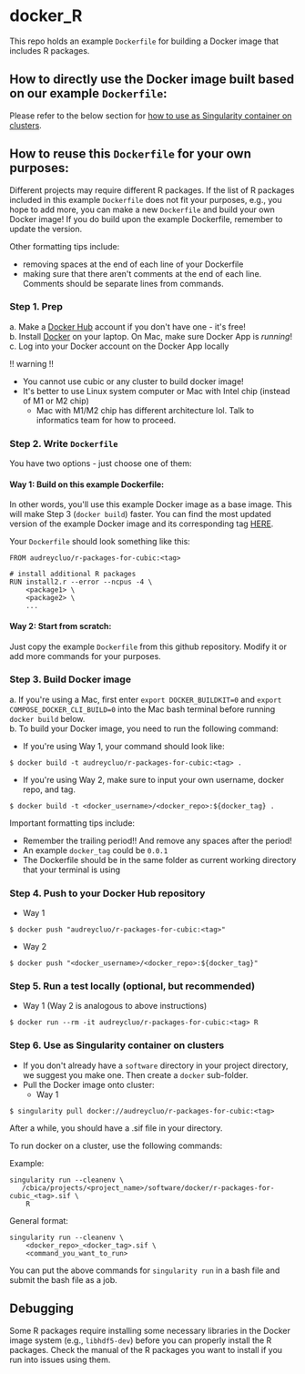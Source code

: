 # docker_R
This repo holds an example `Dockerfile` for building a Docker image that includes R packages.

## How to directly use the Docker image built based on our example `Dockerfile`:
Please refer to the below section for [how to use as Singularity container on clusters](#step-5.-use-as-singularity-container-on-clusters).

## How to reuse this `Dockerfile` for your own purposes:
Different projects may require different R packages. If the list of R packages included in this example `Dockerfile`
does not fit your purposes, e.g., you hope to add more, you can make a new `Dockerfile` and build your own Docker image!
If you do build upon the example Dockerfile, remember to update the version. 

Other formatting tips include:
* removing spaces at the end of each line of your Dockerfile
* making sure that there aren't comments at the end of each line. Comments should be separate lines from commands. 

### Step 1. Prep
a. Make a [Docker Hub](https://hub.docker.com/) account if you don't have one - it's free!  
b. Install [Docker](https://docs.docker.com/get-docker/) on your laptop. On Mac, make sure Docker App is *running*!  
c. Log into your Docker account on the Docker App locally 
    
!! warning !! 
* You cannot use cubic or any cluster to build docker image!
* It's better to use Linux system computer or Mac with Intel chip (instead of M1 or M2 chip)
  * Mac with M1/M2 chip has different architecture lol. Talk to informatics team for how to proceed.
  
### Step 2. Write `Dockerfile`
You have two options - just choose one of them:
#### Way 1: Build on this example Dockerfile:
In other words, you'll use this example Docker image as a base image. This will make Step 3 (`docker build`) faster. You can find the most updated version of the example Docker image and its corresponding tag [HERE](https://hub.docker.com/repository/docker/audreycluo/r-packages-for-cubic/general).  

Your `Dockerfile` should look something like this:

```
FROM audreycluo/r-packages-for-cubic:<tag>

# install additional R packages 
RUN install2.r --error --ncpus -4 \
    <package1> \
    <package2> \
    ...
```

#### Way 2: Start from scratch:
Just copy the example `Dockerfile` from this github repository. Modify it or add more commands for your purposes.

### Step 3. Build Docker image
a. If you're using a Mac, first enter `export DOCKER_BUILDKIT=0` and `export COMPOSE_DOCKER_CLI_BUILD=0` into the Mac bash terminal before running `docker build` below.  
b. To build your Docker image, you need to run the following command:

* If you're using Way 1, your command should look like:
```
$ docker build -t audreycluo/r-packages-for-cubic:<tag> .
```

* If you're using Way 2, make sure to input your own username, docker repo, and tag. 
```
$ docker build -t <docker_username>/<docker_repo>:${docker_tag} .
```
Important formatting tips include:
* Remember the trailing period!! And remove any spaces after the period!
* An example `docker_tag` could be `0.0.1`
* The Dockerfile should be in the same folder as current working directory that your terminal is using

### Step 4. Push to your Docker Hub repository
* Way 1
```
$ docker push "audreycluo/r-packages-for-cubic:<tag>"
```

* Way 2
```
$ docker push "<docker_username>/<docker_repo>:${docker_tag}"
```

### Step 5. Run a test locally (optional, but recommended)
* Way 1 (Way 2 is analogous to above instructions) 
```
$ docker run --rm -it audreycluo/r-packages-for-cubic:<tag> R
```
### Step 6. Use as Singularity container on clusters
* If you don't already have a `software` directory in your project directory, we suggest you make one. Then create a `docker` sub-folder.
* Pull the Docker image onto cluster:
    * Way 1 
```
$ singularity pull docker://audreycluo/r-packages-for-cubic:<tag>
```
After a while, you should have a .sif file in your directory. 

To run docker on a cluster, use the following commands:

Example:
```
singularity run --cleanenv \
   /cbica/projects/<project_name>/software/docker/r-packages-for-cubic_<tag>.sif \
    R
```

General format:
```
singularity run --cleanenv \
    <docker_repo>_<docker_tag>.sif \
    <command_you_want_to_run>
```
You can put the above commands for `singularity run` in a bash file and submit the bash file as a job.

## Debugging
Some R packages require installing some necessary libraries in the Docker image system (e.g., `libhdf5-dev`)
before you can properly install the R packages. Check the manual of the R packages you want to install if you run into issues
using them.

